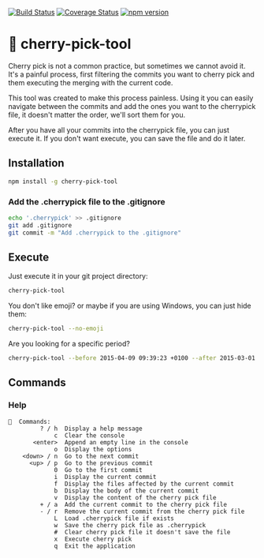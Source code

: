[![Build Status](https://travis-ci.org/DefinityLabs/cherry-pick-tool.svg?branch=master)](https://travis-ci.org/DefinityLabs/cherry-pick-tool)
[![Coverage Status](https://coveralls.io/repos/github/DefinityLabs/cherry-pick-tool/badge.svg?branch=master)](https://coveralls.io/github/DefinityLabs/cherry-pick-tool?branch=master)
[![npm version](https://badge.fury.io/js/cherry-pick-tool.svg)](https://badge.fury.io/js/cherry-pick-tool)

# 🍒 cherry-pick-tool

Cherry pick is not a common practice, but sometimes we cannot avoid it. It's a painful process, first filtering the commits you want to cherry pick and them executing the merging with the current code.

This tool was created to make this process painless. Using it you can easily navigate between the commits and add the ones you want to the cherrypick file, it doesn't matter the order, we'll sort them for you.

After you have all your commits into the cherrypick file, you can just execute it. If you don't want execute, you can save the file and do it later.

## Installation

```bash
npm install -g cherry-pick-tool
```

### Add the .cherrypick file to the .gitignore

```bash
echo '.cherrypick' >> .gitignore
git add .gitignore
git commit -m "Add .cherrypick to the .gitignore"
```

## Execute
Just execute it in your git project directory:

```bash
cherry-pick-tool
```

You don't like emoji? or maybe if you are using Windows, you can just hide them:

```bash
cherry-pick-tool --no-emoji
```

Are you looking for a specific period?

```bash
cherry-pick-tool --before 2015-04-09 09:39:23 +0100 --after 2015-03-01
```

## Commands

### Help

```
🤔  Commands:
         ? / h  Display a help message
             c  Clear the console
       <enter>  Append an empty line in the console
             o  Display the options
    <down> / n  Go to the next commit
      <up> / p  Go to the previous commit
             0  Go to the first commit
             i  Display the current commit
             f  Display the files affected by the current commit
             b  Display the body of the current commit
             v  Display the content of the cherry pick file
         + / a  Add the current commit to the cherry pick file
         - / r  Remove the current commit from the cherry pick file
             L  Load .cherrypick file if exists
             w  Save the cherry pick file as .cherrypick
             #  Clear cherry pick file it doesn't save the file
             x  Execute cherry pick
             q  Exit the application
```


